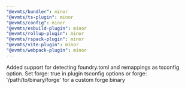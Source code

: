 ```yaml
---
"@evmts/bundler": minor
"@evmts/ts-plugin": minor
"@evmts/config": minor
"@evmts/esbuild-plugin": minor
"@evmts/rollup-plugin": minor
"@evmts/rspack-plugin": minor
"@evmts/vite-plugin": minor
"@evmts/webpack-plugin": minor
---
```


Added support for detecting foundry.toml and remappings as tsconfig option. Set forge: true in plugin tsconfig options or forge: '/path/to/binary/forge' for a custom forge binary
